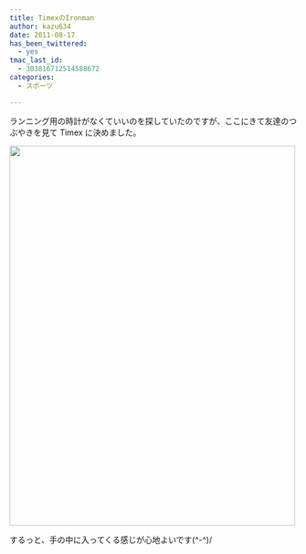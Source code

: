 ```yaml
---
title: TimexのIronman
author: kazu634
date: 2011-08-17
has_been_twittered:
  - yes
tmac_last_id:
  - 303816712514588672
categories:
  - スポーツ

---
```

ランニング用の時計がなくていいのを探していたのですが、ここにきて友達のつぶやきを見て Timex に決めました。
  
<img alt="" src="http://blog.kazu634.com/wp-content/uploads/2011/08/slooProImg_20110817160227.jpg" width="500" height="666" class="slooProImg" />
  
するっと、手の中に入ってくる感じが心地よいです(^-^)/
